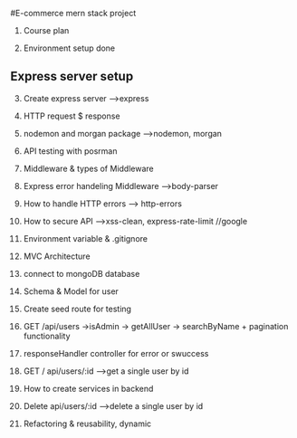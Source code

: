 #E-commerce mern stack project

1. Course plan

2. Environment setup done

## Express server setup

3. Create express server -->express

4. HTTP request $ response

5. nodemon and morgan package -->nodemon, morgan

6. API testing with posrman

7. Middleware & types of Middleware

8. Express error handeling Middleware -->body-parser

9. How to handle HTTP errors --> http-errors

10. How to secure API -->xss-clean, express-rate-limit //google

11. Environment variable & .gitignore

12. MVC Architecture
 
13. connect to mongoDB database

14. Schema & Model for user

15. Create seed route for testing

16. GET /api/users ->isAdmin -> getAllUser -> searchByName + pagination functionality

17. responseHandler controller for error or swuccess

18. GET / api/users/:id -->get a single user by id

19. How to create services in backend

20. Delete api/users/:id -->delete a single user by id

21. Refactoring & reusability, dynamic